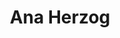---
SICRIS: null
draft: false
fixName: ana_herzog
lab: Artificial Intelligence Laboratory
labPos: Laboratory Member
location: null
mailInfo: ana.herzog@fri.uni-lj.si
officeHours: null
profName: Ana Herzog
profTitle: Laboratory Technician
telephoneInfo: null
title: Ana Herzog
---